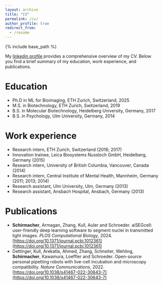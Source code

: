 ```yaml
---
layout: archive
title: "CV"
permalink: /cv/
author_profile: true
redirect_from:
  - /resume
---
```


{% include base_path %}

My [linkedin profile](https://www.linkedin.com/in/daniel-schirmacher/) provides a comprehensive overview of my
CV. Below you find a brief summary of my education, work experience, and publications.

Education
======
* Ph.D in ML for Bioimaging, ETH Zurich, Switzerland, 2025
* M.S. in Biotechnology, ETH Zurich, Switzerland, 2019
* B.S. in Molecular Biotechnology, Heidelberg University, Germany, 2017
* B.S. in Psychology, Ulm University, Germany, 2014

Work experience
======
* Research intern, ETH Zurich, Switzerland (2016; 2017)
* Innovation trainee, Leica Biosystems Nussloch GmbH, Heidelberg, Germany (2015)
* Research intern, University of British Columbia, Vancouver, Canada (2014)
* Research intern, Central Institute of Mental Health, Mannheim, Germany (2011; 2013; 2014)
* Research assistant, Ulm University, Ulm, Germany (2013)
* Research assistant, Ansbach Hospital, Ansbach, Germany (2013)

Publications
======
* **Schirmacher**, Armagan, Zhang, Kull, Auler and Schroeder. aiSEGcell: user-friendly deep learning
software to segment nuclei in transmitted light images. _PLOS Computational Biology_, 2024. [https://doi.org/10.1371/journal.pcbi.1012361](https://doi.org/10.1371/journal.pcbi.1012361)
* Dettinger, Kull, Arekatla, Ahmed, Zhang, Schneiter, Wehling, **Schirmacher**, Kawamura, Loeffler and
Schroeder. Open-source personal pipetting robots with live-cell incubation and microscopy
compatibility. _Nature Communications_, 2022. [https://doi.org/10.1038/s41467-022-30643-7](https://doi.org/10.1038/s41467-022-30643-7)
